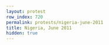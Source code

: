 ```yaml
---
layout: protest
row_index: 720
permalink: protests/nigeria-june-2011
title: Nigeria, June 2011
hidden: true
---
```

